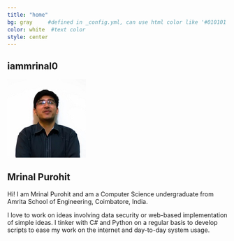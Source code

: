 ```yaml
---
title: "home"
bg: gray     #defined in _config.yml, can use html color like '#010101'
color: white  #text color
style: center
---
```


## iammrinal0

![Myself](img/myself.jpg)  

## Mrinal Purohit
Hi! I am Mrinal Purohit and am a Computer Science undergraduate from Amrita School of Engineering, Coimbatore, India.

I love to work on ideas involving data security or web-based implementation of simple ideas. I tinker with C# and Python on a regular basis to develop scripts to ease my work on the internet and day-to-day system usage.

<div class="home-icons">
<a href="https://facebook.com/mrinal0" target="_blank"><i class="fa fa-facebook"></i></a>
<a href="https://twitter.com/iammrinal0" target="_blank"><i class="fa fa-twitter"></i></a>
<a href="https://github.com/iammrinal0" target="_blank"><i class="fa fa-github"></i></a>
<a href="https://in.linkedin.com/in/iammrinal0" target="_blank"><i class="fa fa-linkedin"></i></a>
<a href="mailto:mrinal1892010@gmail.com"><i class="fa fa-envelope"></i></a>
</div>